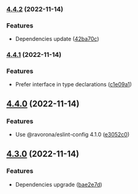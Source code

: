### [4.4.2](https://github.com/ravorona/eslint-config-typescript/compare/4.4.1...4.4.2) (2022-11-14)


### Features

* Dependencies update ([42ba70c](https://github.com/ravorona/eslint-config-typescript/commit/42ba70caca2754d511252c5beba8ca9e028f75e1))

### [4.4.1](https://github.com/ravorona/eslint-config-typescript/compare/4.4.0...4.4.1) (2022-11-14)


### Features

* Prefer interface in type declarations ([c1e09a1](https://github.com/ravorona/eslint-config-typescript/commit/c1e09a1be60552d80c1c12f9a71d5dcbcaffb483))

## [4.4.0](https://github.com/ravorona/eslint-config-typescript/compare/4.3.0...4.4.0) (2022-11-14)


### Features

* Use @ravorona/eslint-config 4.1.0 ([e3052c0](https://github.com/ravorona/eslint-config-typescript/commit/e3052c0b17f9b0e0abdf57c404debe77d9a7906b))

## [4.3.0](https://github.com/ravorona/eslint-config-typescript/compare/4.2.0...4.3.0) (2022-11-14)


### Features

* Dependencies upgrade ([bae2e7d](https://github.com/ravorona/eslint-config-typescript/commit/bae2e7d1ad53391452caa1a4467e9d848979b328))

